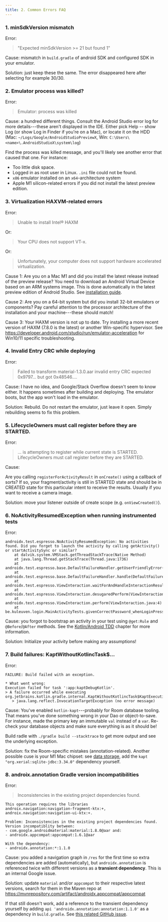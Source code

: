 ```yaml
---
title: 2. Common Errors FAQ
---
```


### 1. minSdkVersion mismatch

Error:

> "Expected minSdkVersion >= 21 but found 1"

Cause: mismatch in `build.gradle` of android SDK and configured SDK in your emulator.

Solution: just keep these the same. The error disappeared here after selecting for example 30/30.

### 2. Emulator process was killed?

Error:

> Emulator: process was killed

Cause: a hundred different things. Consult the Android Studio error log for more details---these aren't displayed in the IDE. Either pick Help -- show Log (or show Log in Finder if you're on a Mac), or locate it on the HDD (Mac: `~/Logs/Google/AndroidStudioPreviewX`, Win: `C:\Users\<name>\.AndroidStudioX\system\log`)

Find the process was killed message, and you'll likely see another error that caused that one. For instance:

- Too little disk space.
- Logged in as root user in Linux. `.ini` file could not be found.
- `x86` emulator installed on an `x64`-architecture system
- Apple M1 silicon-related errors if you did not install the latest preview edition.

### 3. Virtualization HAXVM-related errors

Error:

> Unable to install Intel® HAXM

Or: 

> Your CPU does not support VT-x.

Or:

> Unfortunately, your computer does not support hardware accelerated virtualization.

Cause 1: Are you on a Mac M1 and did you install the latest release instead of the preview release? You need to download an Android Virtual Device based on an ARM systems image. This is done automatically in the latest preview edition of Android Studio. See [installation guide](/extra/install).

Cause 2: Are you on a 64-bit system but did you install 32-bit emulators or components? Pay careful attention to the processor architecture of the installation and your machine---these should match!

Cause 3: Your HAXM version is not up to date. Try installing a more recent version of HAXM (7.8.0 is the latest) or another Win-specific hypervisor. See https://developer.android.com/studio/run/emulator-acceleration for Win10/11 specific troubleshooting.

### 4. Invalid Entry CRC while deploying

Error:

> Failed to transform material-1.3.0.aar invalid entry CRC expected 0x9797... but got 0x48546....

Cause: I have no idea, and Google/Stack Overflow doesn't seem to know either. It happens sometimes after building and deploying. The emulator boots, but the app won't load in the emulator. 

Solution: Rebuild. Do not restart the emulator, just leave it open. Simply rebuilding seems to fix this problem. 

### 5. LifecycleOwners must call register before they are STARTED.

Error:

> ... is attempting to register while current state is STARTED. LifecycleOwners must call register before they are STARTED.

Cause:

Are you calling `registerForActivityResult` in `onCreate()` using a callback of sorts? If so, your fragment/activity is still in STARTED state and should be in CREATED state for this particular intent to receive the results. Usually if you want to receive a camera image. 

Solution: move your listener outside of create scope (e.g. `onViewCreated()`).

### 6. NoActivityResumedException when running instrumented tests

Error:

```
androidx.test.espresso.NoActivityResumedException: No activities found. Did you forget to launch the activity by calling getActivity() or startActivitySync or similar?
    at dalvik.system.VMStack.getThreadStackTrace(Native Method)
    at java.lang.Thread.getStackTrace(Thread.java:1736)
    at androidx.test.espresso.base.DefaultFailureHandler.getUserFriendlyError(DefaultFailureHandler.java:12)
    at androidx.test.espresso.base.DefaultFailureHandler.handle(DefaultFailureHandler.java:7)
    at androidx.test.espresso.ViewInteraction.waitForAndHandleInteractionResults(ViewInteraction.java:8)
    at androidx.test.espresso.ViewInteraction.desugaredPerform(ViewInteraction.java:11)
    at androidx.test.espresso.ViewInteraction.perform(ViewInteraction.java:4)
    at be.kuleuven.login.MainActivityTests.givenCorrectPassword_whenLoginPressed_thenTransitionToWelcome(MainActivityTests.kt:60)
```

Cause: you forgot to bootstrap an activity in your test using `@get:Rule` and `@Before`/`@After` methods. See the [Kotlin/Android TDD](/lang/tdd) chapter for more information.

Solution: Initialize your activity before making any assumptions!

### 7.  Build failures: KaptWithoutKotlincTask$...

Error:

```
FAILURE: Build failed with an exception.

* What went wrong:
Execution failed for task ':app:kaptDebugKotlin'.
> A failure occurred while executing org.jetbrains.kotlin.gradle.internal.KaptWithoutKotlincTask$KaptExecutionWorkAction
   > java.lang.reflect.InvocationTargetException (no error message)
```

Cause: You've enabled `kotlin-kapt`---probably for Room database tooling. That means you've done something wrong in your Dao or object-to-save. For instance, made the primary key an immutable `val` instead of a `var`. Re-check your database objects and make sure everything is as it should be!

Build radle with `./gradle build --stacktrace` to get more output and see the underlying exception. 

Solution: fix the Room-specific mistakes (annotation-related). Another possible cuse is your M1 Mac chipset: see [data storage](/android/data-storage), add the `kapt "org.xerial:sqlite-jdbc:3.34.0"` dependency yourself. 


### 8. androix.annotation Gradle version incompatibilities

Error:

> Inconsistencies in the existing project dependencies found.

```
This operation requires the libraries
androix.navigation:navigation-fragment-ktx:+,
androix.navigation:navigation-ui-ktx:+.

Problem: Inconsistencies in the existing project dependencies found.
Version incompatiblity between:
- com.google.androidmaterial:material:1.8.0@aar and:
- androidx.appcompat:appcompat:1.6.1@aar

With the dependency:
- androidx.annotation:*:1.1.0
```

Cause: you added a navigation graph in `/res` for the first time so extra dependencies are added (automatically), but `androidx.annotation` is referenced twice with different versions as a **transient dependency**. This is an internal Google issue. 

Solution: update `material` and/or `appcompat` to their respective latest versions, search for them in the Maven repo at https://mvnrepository.com/artifact/androidx.appcompat/appcompat 

If that still doesn't work, add a reference to the transient dependency yourself by adding `api 'androidx.annotation:annotation:1.1.0'` as a dependency in `build.gradle`. See [this related GitHub issue](https://github.com/wix/Detox/issues/1631).

